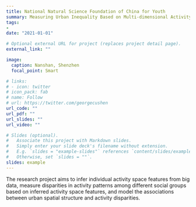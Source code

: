 ```yaml
---
title: National Natural Science Foundation of China for Youth 
summary: Measuring Urban Inequality Based on Multi-dimensional Activity Space.
tags:
- 
date: "2021-01-01"

# Optional external URL for project (replaces project detail page).
external_link: ""

image:
  caption: Nanshan, Shenzhen
  focal_point: Smart

# links:
# - icon: twitter
# icon_pack: fab
# name: Follow
# url: https://twitter.com/georgecushen
url_code: ""
url_pdf: ""
url_slides: ""
url_video: ""

# Slides (optional).
#   Associate this project with Markdown slides.
#   Simply enter your slide deck's filename without extension.
#   E.g. `slides = "example-slides"` references `content/slides/example-slides.md`.
#   Otherwise, set `slides = ""`.
slides: example
---
```


The research project aims to infer individual activity space features from big data, measure disparities in activity patterns among different social groups
based on inferred activity space features, and model the associations between urban spatial structure and activity disparities.
